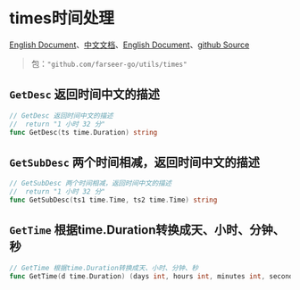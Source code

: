 # times时间处理
[English Document](https://farseer-go.gitee.io/en-us/)、[中文文档](https://farseer-go.gitee.io/)、[English Document](https://farseer-go.github.io/doc/en-us/)、[github Source](https://github.com/farseer-go/utils)

> 包：`"github.com/farseer-go/utils/times"`

## `GetDesc` 返回时间中文的描述
```go
// GetDesc 返回时间中文的描述
//	return "1 小时 32 分"
func GetDesc(ts time.Duration) string
```

## `GetSubDesc` 两个时间相减，返回时间中文的描述
```go
// GetSubDesc 两个时间相减，返回时间中文的描述
//	return "1 小时 32 分"
func GetSubDesc(ts1 time.Time, ts2 time.Time) string
```

## `GetTime` 根据time.Duration转换成天、小时、分钟、秒
```go
// GetTime 根据time.Duration转换成天、小时、分钟、秒
func GetTime(d time.Duration) (days int, hours int, minutes int, seconds int)
```